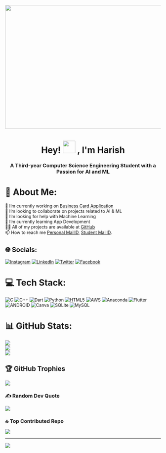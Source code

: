 <img src="https://media.giphy.com/media/v1.Y2lkPTc5MGI3NjExY2Y0ZTFwMmk4cmh4dzZ1Njg2bXNtenNmaTExaGJvdWoyczl5YjdidiZlcD12MV9pbnRlcm5hbF9naWZfYnlfaWQmY3Q9Zw/qgQUggAC3Pfv687qPC/giphy.gif" width="1200" height="400"  />

<h1 align="center">Hey! <img src="https://c.tenor.com/4kIHjPaMiDoAAAAi/the-blobs-live-on-waving.gif" height="40" width="40" /> , I'm Harish</h1>

<h3 align="center">A Third-year Computer Science Engineering Student with a Passion for AI and ML </h3>


# 💫 About Me:
🔭 I’m currently working on [Business Card Application](https://github.com/harishngt/Business-Card-App)<br>👯 I’m looking to collaborate on projects related to AI & ML<br>🤝 I’m looking for help with Machine Learning<br>🌱 I’m currently learning App Development<br>👨‍💻 All of my projects are available at [GitHub](https://github.com/harishngt)<br>📫 How to reach me [Personal MailID](hk21062004@gmail.com), [Student MailID](gg9603@srmist.edu.in).


## 🌐 Socials:
[![Instagram](https://img.shields.io/badge/Instagram-%23E4405F.svg?logo=Instagram&logoColor=white)](https://instagram.com/haengbok._harish) [![LinkedIn](https://img.shields.io/badge/LinkedIn-%2300C4CC.svg?logo=linkedin&logoColor=white)](https://linkedin.com/in/harish-ganesan) [![Twitter](https://img.shields.io/badge/Twitter-%2331A8FF.svg?logo=twitter&logoColor=white)](https://twitter.com/itsmeharish2106) [![Facebook](https://img.shields.io/badge/Facebook-%230077B5.svg?logo=facebook&logoColor=white)](https://www.facebook.com/profile.php?id=100073110053554)

# 💻 Tech Stack:
![C](https://img.shields.io/badge/c-%2300599C.svg?style=for-the-badge&logo=c&logoColor=white) ![C++](https://img.shields.io/badge/c++-%2300599C.svg?style=for-the-badge&logo=c%2B%2B&logoColor=white) ![Dart](https://img.shields.io/badge/dart-%230175C2.svg?style=for-the-badge&logo=dart&logoColor=white) ![Python](https://img.shields.io/badge/python-3670A0?style=for-the-badge&logo=python&logoColor=ffdd54) ![HTML5](https://img.shields.io/badge/html5-%23E34F26.svg?style=for-the-badge&logo=html5&logoColor=white) ![AWS](https://img.shields.io/badge/AWS-%23FF9900.svg?style=for-the-badge&logo=amazon-aws&logoColor=white) ![Anaconda](https://img.shields.io/badge/Anaconda-%2344A833.svg?style=for-the-badge&logo=anaconda&logoColor=white) 
![Flutter](https://img.shields.io/badge/Flutter-%2302569B.svg?style=for-the-badge&logo=Flutter&logoColor=white)
![ANDROID](https://img.shields.io/badge/android-%2320232a.svg?style=for-the-badge&logo=android&logoColor=%a4c639) ![Canva](https://img.shields.io/badge/Canva-%2300C4CC.svg?style=for-the-badge&logo=Canva&logoColor=white)
![SQLite](https://img.shields.io/badge/sqlite-%2307405e.svg?style=for-the-badge&logo=sqlite&logoColor=white) ![MySQL](https://img.shields.io/badge/mysql-%2300f.svg?style=for-the-badge&logo=mysql&logoColor=white)

# 📊 GitHub Stats:
![](https://github-readme-stats.vercel.app/api?username=harishngt&theme=dark&hide_border=false&include_all_commits=false&count_private=false)<br/>
![](https://github-readme-streak-stats.herokuapp.com/?user=harishngt&theme=dark&hide_border=false)<br/>
![](https://github-readme-stats.vercel.app/api/top-langs/?username=harishngt&theme=dark&hide_border=false&include_all_commits=false&count_private=false&layout=compact)

## 🏆 GitHub Trophies
![](https://github-profile-trophy.vercel.app/?username=harishngt&theme=algolia&no-frame=false&no-bg=true&margin-w=4)

### ✍️ Random Dev Quote
![](https://quotes-github-readme.vercel.app/api?type=horizontal&theme=radical)

### 🔝 Top Contributed Repo
![](https://github-contributor-stats.vercel.app/api?username=harishngt&limit=5&theme=dark&combine_all_yearly_contributions=true)


---
[![](https://visitcount.itsvg.in/api?id=harishngt&icon=0&color=10)](https://visitcount.itsvg.in)
